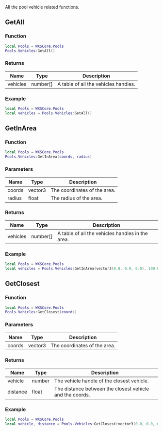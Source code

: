 All the pool vehicle related functions.

## GetAll

### Function
```lua
local Pools = WXSCore.Pools
Pools.Vehicles:GetAll()
```

### Returns
| Name | Type | Description |
| --- | --- | --- |
| vehicles | number[] | A table of all the vehicles handles. |

### Example
```lua
local Pools = WXSCore.Pools
local vehicles = Pools.Vehicles:GetAll()
```

## GetInArea

### Function
```lua
local Pools = WXSCore.Pools
Pools.Vehicles:GetInArea(coords, radius)
```

### Parameters
| Name | Type | Description |
| --- | --- | --- |
| coords | vector3 | The coordinates of the area. |
| radius | float | The radius of the area. |

### Returns
| Name | Type | Description |
| --- | --- | --- |
| vehicles | number[] | A table of all the vehicles handles in the area. |

### Example
```lua
local Pools = WXSCore.Pools
local vehicles = Pools.Vehicles:GetInArea(vector3(0.0, 0.0, 0.0), 100.0)
```

## GetClosest

### Function
```lua
local Pools = WXSCore.Pools
Pools.Vehicles:GetClosest(coords)
```

### Parameters
| Name | Type | Description |
| --- | --- | --- |
| coords | vector3 | The coordinates of the area. |

### Returns
| Name | Type | Description |
| --- | --- | --- |
| vehicle | number | The vehicle handle of the closest vehicle. |
| distance | float | The distance between the closest vehicle and the coords. |

### Example
```lua
local Pools = WXSCore.Pools
local vehicle, distance = Pools.Vehicles:GetClosest(vector3(0.0, 0.0, 0.0))
```